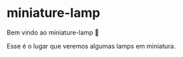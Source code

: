# miniature-lamp

Bem vindo ao miniature-lamp :tada:

Esse é o lugar que veremos algumas lamps em miniatura.